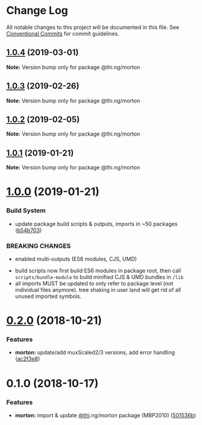 # Change Log

All notable changes to this project will be documented in this file.
See [Conventional Commits](https://conventionalcommits.org) for commit guidelines.

## [1.0.4](https://github.com/thi-ng/umbrella/compare/@thi.ng/morton@1.0.3...@thi.ng/morton@1.0.4) (2019-03-01)

**Note:** Version bump only for package @thi.ng/morton





## [1.0.3](https://github.com/thi-ng/umbrella/compare/@thi.ng/morton@1.0.2...@thi.ng/morton@1.0.3) (2019-02-26)

**Note:** Version bump only for package @thi.ng/morton





## [1.0.2](https://github.com/thi-ng/umbrella/compare/@thi.ng/morton@1.0.1...@thi.ng/morton@1.0.2) (2019-02-05)

**Note:** Version bump only for package @thi.ng/morton





## [1.0.1](https://github.com/thi-ng/umbrella/compare/@thi.ng/morton@1.0.0...@thi.ng/morton@1.0.1) (2019-01-21)

**Note:** Version bump only for package @thi.ng/morton





# [1.0.0](https://github.com/thi-ng/umbrella/compare/@thi.ng/morton@0.2.2...@thi.ng/morton@1.0.0) (2019-01-21)


### Build System

* update package build scripts & outputs, imports in ~50 packages ([b54b703](https://github.com/thi-ng/umbrella/commit/b54b703))


### BREAKING CHANGES

* enabled multi-outputs (ES6 modules, CJS, UMD)

- build scripts now first build ES6 modules in package root, then call
  `scripts/bundle-module` to build minified CJS & UMD bundles in `/lib`
- all imports MUST be updated to only refer to package level
  (not individual files anymore). tree shaking in user land will get rid of
  all unused imported symbols.


# [0.2.0](https://github.com/thi-ng/umbrella/compare/@thi.ng/morton@0.1.0...@thi.ng/morton@0.2.0) (2018-10-21)


### Features

* **morton:** update/add muxScaled2/3 versions, add error handling ([ac2f3e8](https://github.com/thi-ng/umbrella/commit/ac2f3e8))


# 0.1.0 (2018-10-17)


### Features

* **morton:** import & update [@thi](https://github.com/thi).ng/morton package (MBP2010) ([501536b](https://github.com/thi-ng/umbrella/commit/501536b))
